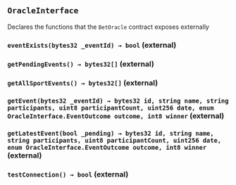## `OracleInterface`

Declares the functions that the `BetOracle` contract exposes externally




### `eventExists(bytes32 _eventId) → bool` (external)





### `getPendingEvents() → bytes32[]` (external)





### `getAllSportEvents() → bytes32[]` (external)





### `getEvent(bytes32 _eventId) → bytes32 id, string name, string participants, uint8 participantCount, uint256 date, enum OracleInterface.EventOutcome outcome, int8 winner` (external)





### `getLatestEvent(bool _pending) → bytes32 id, string name, string participants, uint8 participantCount, uint256 date, enum OracleInterface.EventOutcome outcome, int8 winner` (external)





### `testConnection() → bool` (external)






